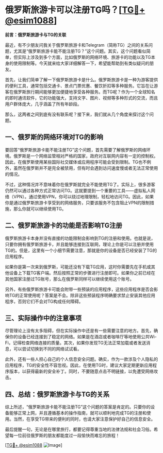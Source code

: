 # 俄罗斯旅游卡可以注册TG吗？[[TG💪+ @esim1088](https://t.me/s/esim1088)]

**前言：俄罗斯旅游卡与TG的关联**

最近，有不少朋友问我关于俄罗斯旅游卡和Telegram（简称TG）之间的关系问题，尤其是“俄罗斯旅游卡能不能注册TG？”这个问题。其实，这个问题看似简单，但实际上涉及到多个方面，比如俄罗斯的网络环境、旅游卡的功能以及TG本身的使用限制等。今天就来给大家详细解答一下，希望能帮助到有类似疑问的朋友。

首先，让我们简单了解一下俄罗斯旅游卡是什么。俄罗斯旅游卡是一种为游客提供的便利工具，通常包括交通卡、景点门票优惠、餐饮折扣等多种服务。它旨在让游客在俄罗斯旅行期间能够更加便捷地享受各种服务。而TG呢？作为一个全球知名的即时通讯软件，它的功能强大，支持文字、图片、视频等多种形式的交流，而且用户群体庞大，几乎涵盖了所有年龄段。

那么，这两者之间到底有没有联系呢？接下来，我们就从几个角度来探讨这个问题。

## 一、俄罗斯的网络环境对TG的影响

要回答“俄罗斯旅游卡能不能注册TG”这个问题，首先需要了解俄罗斯的网络环境。俄罗斯是一个网络监管相对严格的国家，政府对互联网内容有一定的控制权。因此，在俄罗斯使用某些国际社交媒体或应用程序可能会受到限制。TG也不例外，虽然在俄罗斯并不是完全被禁用，但有时会遇到访问速度慢或者无法正常使用的情况。

不过，这种情况并不意味着你在俄罗斯就完全不能使用TG了。实际上，很多游客仍然可以通过各种方式正常访问TG。这就要提到一个重要的工具——虚拟私人网络（VPN）。通过使用VPN，你可以绕过地理限制，轻松地访问TG。因此，如果你是通过俄罗斯旅游卡享受到的网络服务，只要该服务不包含阻止VPN的限制措施，那么你就可以继续使用TG。

## 二、俄罗斯旅游卡的功能是否影响TG注册

俄罗斯旅游卡本身并没有直接的功能限制会影响到TG的注册和使用。也就是说，只要你拥有俄罗斯旅游卡，并且能够连接到互联网，理论上你是可以注册并使用TG的。但是，这里有一个小细节需要注意，那就是你的设备是否已经安装了TG的应用程序。

如果你是第一次来到俄罗斯，可能还没有下载TG应用，这时你需要先在手机或其他设备上下载TG客户端。然后按照正常的步骤进行注册即可。如果你之前已经在其他国家注册过TG账号，那么在俄罗斯同样可以继续使用这个账号。

另外，有些俄罗斯旅游卡可能会附带一些预装的应用程序，这些应用程序是否会影响TG的正常使用呢？答案是不会。除非这些预装程序明确要求禁止安装其他应用程序，否则它们不会对TG构成任何障碍。

## 三、实际操作中的注意事项

尽管理论上没有太多阻碍，但在实际操作中还是有一些需要注意的地方。首先，确保你的设备已经连接到了稳定的网络。如果是在酒店或者咖啡厅等地使用公共Wi-Fi，记得检查网络连接的质量。其次，如果你发现TG无法正常加载或者发送消息，可以尝试切换到不同的网络试试看。

此外，还有一些人担心自己的个人信息安全问题。确实，作为一款涉及个人隐私的应用程序，TG的安全性不容忽视。因此，在使用TG时，建议大家定期更新应用程序版本，以获得最新的安全补丁。同时，不要随意点击不明链接，以免遭受网络攻击。

## 四、总结：俄罗斯旅游卡与TG的关系

综上所述，“俄罗斯旅游卡能不能注册TG”这个问题的答案是肯定的。只要你的设备能够正常上网，并且遵循基本的操作指南，就可以顺利地完成TG的注册和使用。当然，在享受TG带来的便利的同时，也请大家注意保护好自己的信息安全。

最后提醒一句，无论是在哪里旅行，都要记得尊重当地的法律法规和社会习俗。希望每一位前往俄罗斯的朋友都能度过一段愉快而难忘的旅程！

[[TG💪+ @esim1088](https://t.me/s/esim1088) ![Image](https://i.postimg.cc/4NQfJmqS/Snipaste-2025-05-13-00-14-12.png)]